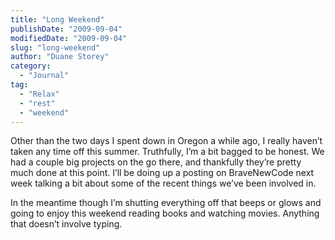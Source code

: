 ```yaml
---
title: "Long Weekend"
publishDate: "2009-09-04"
modifiedDate: "2009-09-04"
slug: "long-weekend"
author: "Duane Storey"
category:
  - "Journal"
tag:
  - "Relax"
  - "rest"
  - "weekend"
---
```


Other than the two days I spent down in Oregon a while ago, I really haven’t taken any time off this summer. Truthfully, I’m a bit bagged to be honest. We had a couple big projects on the go there, and thankfully they’re pretty much done at this point. I’ll be doing up a posting on BraveNewCode next week talking a bit about some of the recent things we’ve been involved in.

In the meantime though I’m shutting everything off that beeps or glows and going to enjoy this weekend reading books and watching movies. Anything that doesn’t involve typing.